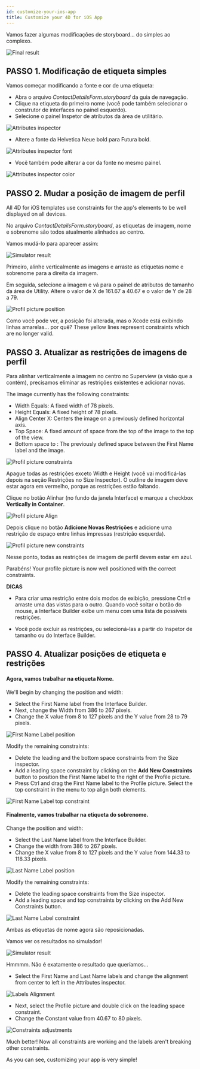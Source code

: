 ```yaml
---
id: customize-your-ios-app
title: Customize your 4D for iOS App
---
```

Vamos fazer algumas modificações de storyboard... do simples ao complexo.

![Final result](assets/en/customize-with-xcode/Simlator-Before-After-Xcode-4D-for-iOS.png)

## PASSO 1. Modificação de etiqueta simples

Vamos começar modificando a fonte e cor de uma etiqueta:

* Abra o arquivo *ContactDetailsForm.storyboard* da guia de navegação. 
* Clique na etiqueta do primeiro nome (você pode também selecionar o construtor de interfaces no painel esquerdo).
* Selecione o painel Inspetor de atributos da área de utilitário.

![Attributes inspector](assets/en/customize-with-xcode/Attributes-inspector-Xcode-4D-for-iOS.png)

* Altere a fonte da Helvetica Neue bold para Futura bold. 

![Attributes inspector font](assets/en/customize-with-xcode/Attributes-inspector-font-Xcode-4D-for-iOS.png)

* Você também pode alterar a cor da fonte no mesmo painel.

![Attributes inspector color](assets/en/customize-with-xcode/Attributes-inspector-color-Xcode-4D-for-iOS.png)

## PASSO 2. Mudar a posição de imagem de perfil

All 4D for iOS templates use constraints for the app's elements to be well displayed on all devices.

No arquivo *ContactDetailsForm.storyboard*, as etiquetas de imagem, nome e sobrenome são todos atualmente alinhados ao centro.

Vamos mudá-lo para aparecer assim:

![Simulator result](assets/en/customize-with-xcode/Simlator-Final-Xcode-4D-for-iOS.png)

Primeiro, alinhe verticalmente as imagens e arraste as etiquetas nome e sobrenome para a direita da imagem.

Em seguida, selecione a imagem e vá para o painel de atributos de tamanho da área de Utility. Altere o valor de X de 161.67 a 40.67 e o valor de Y de 28 a 79.

![Profil picture position](assets/en/customize-with-xcode/Profil-picture-position-Xcode-4D-for-iOS.png)

Como você pode ver, a posição foi alterada, mas o Xcode está exibindo linhas amarelas... por quê? These yellow lines represent constraints which are no longer valid.

## PASSO 3. Atualizar as restrições de imagens de perfil

Para alinhar verticalmente a imagem no centro no Superview (a visão que a contém), precisamos eliminar as restrições existentes e adicionar novas.

The image currently has the following constraints:

* Width Equals: A fixed width of 78 pixels.
* Height Equals: A fixed height of 78 pixels.
* Align Center X: Centers the image on a previously defined horizontal axis.
* Top Space: A fixed amount of space from the top of the image to the top of the view.
* Bottom space to <first name>: The previously defined space between the First Name label and the image.

![Profil picture constraints](assets/en/customize-with-xcode/Profil-picture-constraints-Xcode-4D-for-iOS.png)

Apague todas as restrições exceto Width e Height (você vai modificá-las depois na seção Restrições no Size Inspector). O outline de imagem deve estar agora em vermelho, porque as restrições estão faltando.

Clique no botão Alinhar (no fundo da janela Interface) e marque a checkbox **Vertically in Container**.

![Profil picture Align](assets/en/customize-with-xcode/Profil-picture-Align-Xcode-4D-for-iOS.png)

Depois clique no botão **Adicione Novas Restrições** e adicione uma restrição de espaço entre linhas impressas (restrição esquerda).

![Profil picture new constraints](assets/en/customize-with-xcode/Profil-picture-new-constraints-4D-for-iOS.png)

Nesse ponto, todas as restrições de imagem de perfil devem estar em azul.

Parabéns! Your profile picture is now well positioned with the correct constraints.<div class = "tips"> 

**DICAS**

* Para criar uma restrição entre dois modos de exibição, pressione Ctrl e arraste uma das vistas para o outro. Quando você soltar o botão do mouse, a Interface Builder exibe um menu com uma lista de possíveis restrições.

* Você pode excluir as restrições, ou selecioná-las a partir do Inspetor de tamanho ou do Interface Builder.</div> 

## PASSO 4. Atualizar posições de etiqueta e restrições

#### Agora, vamos trabalhar na etiqueta Nome.

We'll begin by changing the position and width:

* Select the First Name label from the Interface Builder.
* Next, change the Width from 386 to 267 pixels.
* Change the X value from 8 to 127 pixels and the Y value from 28 to 79 pixels.

![First Name Label position](assets/en/customize-with-xcode/First-Name-Label-position-Xcode-4D-for-iOS.png)

Modify the remaining constraints:

* Delete the leading and the bottom space constraints from the Size inspector.
* Add a leading space constraint by clicking on the **Add New Constraints** button to position the First Name label to the right of the Profile picture.
* Press Ctrl and drag the First Name label to the Profile picture. Select the top constraint in the menu to top align both elements.

![First Name Label top constraint](assets/en/customize-with-xcode/First-Name-Label-top-constraint-Xcode-4D-for-iOS.png)

#### Finalmente, vamos trabalhar na etiqueta do sobrenome.

Change the position and width:

* Select the Last Name label from the Interface Builder.
* Change the width from 386 to 267 pixels.
* Change the X value from 8 to 127 pixels and the Y value from 144.33 to 118.33 pixels.

![Last Name Label position](assets/en/customize-with-xcode/Last-Name-Label-position-Xcode-4D-for-iOS.png)

Modify the remaining constraints:

* Delete the leading space constraints from the Size inspector.
* Add a leading space and top constraints by clicking on the Add New Constraints button. 

![Last Name Label constraint](assets/en/customize-with-xcode/Last-Name-Label-constraint-Xcode-4D-for-iOS.png)

Ambas as etiquetas de nome agora são reposicionadas.

Vamos ver os resultados no simulador!

![Simulator result](assets/en/customize-with-xcode/Simulator-Xcode-4D-for-iOS.png)

Hmmmm. Não é exatamente o resultado que queríamos...

* Select the First Name and Last Name labels and change the alignment from center to left in the Attributes inspector. 

![Labels Alignment](assets/en/customize-with-xcode/Labels-Alignment-Xcode-4D-for-iOS.png)

* Next, select the Profile picture and double click on the leading space constraint.
* Change the Constant value from 40.67 to 80 pixels.

![Constraints adjustments](assets/en/customize-with-xcode/Constraints-adjustments-Xcode-4D-for-iOS.png)

Much better! Now all constraints are working and the labels aren't breaking other constraints.

As you can see, customizing your app is very simple!